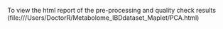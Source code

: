 To view the html report of the pre-processing and quality check results 
(file:///Users/DoctorR/Metabolome_IBDdataset_Maplet/PCA.html)
